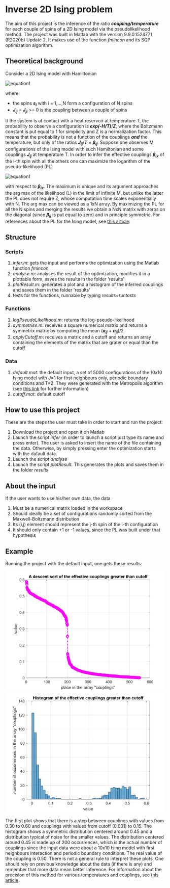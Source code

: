 # Inverse 2D Ising problem

The aim of this project is the inference of the ratio ***coupling/temperature*** for each couple of spins of a 2D Ising model via the pseudolikelihood method. The project was built in Matlab with the version 9.9.0.1524771 (R2020b) Update 2. It makes use of the function *fmincon* and its SQP optimization algorithm.

## Theoretical background

Consider a 2D Ising model with Hamiltonian

![equation1](https://latex.codecogs.com/gif.latex?H&space;=&space;-\sum_{i%3Cj}J_{ij}s_{i}s_{j})

where
- the spins ***s<sub>i*** with i = 1,...,N form a configuration of N spins
- ***J<sub>ij*** = ***J<sub>ji*** >= 0 is the coupling between a couple of spins
  
If the system is at contact with a heat reservoir at temperature T, the probability to observe a configuration is ***exp(-H/T)***/***Z***, where the Boltzmann constant is put equal to 1 for simplicity and Z is a normalization factor. This means that the probability is not a function of the couplings ***and*** the temperature, but only of the ratios ***J<sub>ij***/***T*** = ***β<sub>ij***.
Suppose one observes M configurations of the Ising model with such Hamiltonian and some couplings ***J<sub>ij*** at temperature T. In order to infer the effective couplings ***β<sub>ix*** of the i-th spin with all the others one can maximize the logarithm of the pseudo-likelihood (PL)

![equation1](https://latex.codecogs.com/gif.latex?PL(\beta_{ix})&space;=&space;\frac{1}{M}\log{\prod_{\mu=1}^{M}{p(s_{i}^{(\mu)}|[s_{j}]_{j!=i}^{(\mu)})}=-\frac{1}{M}\sum_{\mu=1}^{M}{\log[1+e^{-2s_{i}^{(\mu)}\sum_{j!=i}{\beta_{ij}s_{j}^{(\mu)}}}]})
  
with respect to ***β<sub>ix***. The maximum is unique and its argument approaches the arg max of the likelihood (L) in the limit of infinite M, but unlike the latter the PL does not require Z, whose computation time scales exponentially with N. 
The arg max can be viewed as a 1xN array. By maximizing the PL for all the N spins and merging the results we obtain a NxN matrix with zeros on the diagonal (since ***β<sub>ii*** is put equal to zero) and in principle symmetric.
  For references about the PL for the Ising model, see [this article](https://arxiv.org/abs/1702.01522).

## Structure
  
  ### Scripts
  1. *infer.m*: gets the input and performs the optimization using the Matlab function *fmincon*
  2. *analyse.m*: analyses the result of the optimization, modifies it in a plottable form, saves the results in the folder 'results'
  3. *plotResult.m*: generates a plot and a histogram of the inferred couplings and saves them in the folder 'results'
  4. tests for the functions, runnable by typing *results=runtests*
  ### Functions
  1. *logPseudoLikelihood.m*: returns the log-pseudo-likelihood
  2. *symmetrise.m*: receives a square numerical matrix and returns a symmetrix matrix by computing the mean (***a<sub>ij*** + ***a<sub>ji***)/2
  3. *applyCutoff.m*: receives a matrix and a cutoff and returns an array containing the elements of the matrix that are grater or equal than the cutoff
  ### Data
  1. *default.mat*: the default input, a set of 5000 configurations of the 10x10 Ising model with J=1 for first neighbours only, periodic boundary conditions and T=2. They were generated with the Metropolis algorithm (see [this link](https://www.asc.ohio-state.edu/braaten.1/statphys/Ising_MatLab.pdf) for further information)
  2. *cutoff.mat*: default cutoff
  
  ## How to use this project
  
  These are the steps the user must take in order to start and run the project:
  1. Download the project and open it on Matlab
  2. Launch the script *infer* (in order to launch a script just type its name and press enter). The user is asked to insert the name of the file containing the data. Otherwise, by simply pressing enter the optimization starts with the dafault data.
  3. Launch the script *analyse*
  4. Launch the script *plotResult*. This generates the plots and saves them in the folder *results*
  
  ## About the input
 If the user wants to use his/her own data, the data
  1. Must be a numerical matrix loaded in the workspace
  2. Should ideally be a set of configurations randomly sorted from the Maxwell-Boltzmann distribution
  3. Its (i,j) element should represent the j-th spin of the i-th configuration
  4. It should only contain +1 or -1 values, since the PL was built under that hypothesis
  
  
  ## Example
  Running the project with the default input, one gets these results: 
  
  ![sorting.jpg](https://github.com/fdonat-cloud/inverseIsing2D/blob/master/sorting.jpg?raw=true)
  ![histogram.jpg](https://github.com/fdonat-cloud/inverseIsing2D/blob/master/histogram.jpg?raw=true)
  
The first plot shows that there is a step between couplings with values from 0.30 to 0.60 and couplings with values from cutoff (0.001) to 0.15. The histogram shows a symmetric distribution centered around 0.45 and a distribution typical of noise for the smaller values. The distribution centered around 0.45 is made up of 200 occurrences, which is the actual number of couplings since the input data were about a 10x10 Ising model with first neighbours interaction and periodic boundary conditions. The real value of the coupling is 0.50. 
  There is not a general rule to interpret these plots. One should rely on previous knowledge about the data (if there is any) and remember that more data mean better inference. For information about the precision of this method for various temperatures and couplings, see [this article](https://arxiv.org/abs/1702.01522).
 
  
  
